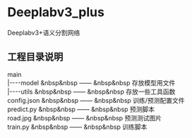 # Deeplabv3_plus
Deeplabv3+语义分割网络
## 工程目录说明
main</br>
|----model &nbsp&nbsp —— &nbsp&nbsp 存放模型用文件</br>
|----utils &nbsp&nbsp —— &nbsp&nbsp 存放一些工具函数</br>
config.json &nbsp&nbsp —— &nbsp&nbsp 训练/预测配置文件</br>
predict.py &nbsp&nbsp —— &nbsp&nbsp 预测脚本</br>
road.jpg &nbsp&nbsp —— &nbsp&nbsp 预测测试图片</br>
train.py &nbsp&nbsp —— &nbsp&nbsp 训练脚本</br>
